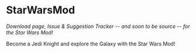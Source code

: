 # StarWarsMod
*Download page, Issue & Suggestion Tracker -- and soon to be source -- for the Star Wars Mod!*

Become a Jedi Knight and explore the Galaxy with the Star Wars Mod!

